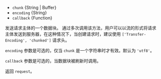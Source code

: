 <!-- YAML
added: v0.1.29
-->

* `chunk` {String | Buffer}
* `encoding` {String}
* `callback` {Function}

发送请求主体的一个数据块。
通过多次调用该方法，用户可以以流的形式将请求主体发送到服务器，在这种情况下，当创建请求时，建议使用 `['Transfer-Encoding', 'chunked']` 请求头。

`encoding` 参数是可选的，仅当 `chunk` 是一个字符串时才有效。默认为 `'utf8'`。

`callback` 参数是可选的，当数据块被刷新时调用。

返回 `request`。

